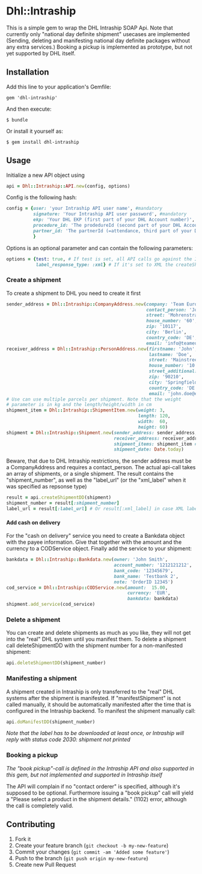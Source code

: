 # Dhl::Intraship

This is a simple gem to wrap the DHL Intraship SOAP Api. Note that currently only "national day definite shipment" usecases are implemented  (Sending, deleting and manifesting national day definite packages without any extra services.)
Booking a pickup is implemented as prototype, but not yet supported by DHL itself.

## Installation

Add this line to your application's Gemfile:

    gem 'dhl-intraship'

And then execute:

    $ bundle

Or install it yourself as:

    $ gem install dhl-intraship

## Usage

Initialize a new API object using

```ruby
api = Dhl::Intraship::API.new(config, options)
```

Config is the following hash:

```ruby
config = {user: 'your Intraship API user name', #mandatory
          signature: 'Your Intraship API user password', #mandatory
          ekp: 'Your DHL EKP (first part of your DHL Account number)', #mandatory
          procedure_id: 'The prodedureId (second part of your DHL Account number)', #optional, defaults to '01'
          partner_id: 'The partnerId (=attendance, third part of your DHL Account number)' #optional, defaults to '01'
          }
```

Options is an optional parameter and can contain the following parameters:

```ruby
options = {test: true, # If test is set, all API calls go against the Intraship test system
           label_response_type: :xml} # If it's set to XML the createShipment-Calls return the label data as XML instead of the PDF-Link
```

### Create a shipment

To create a shipment to DHL you need to create it first


```ruby
sender_address = Dhl::Intraship::CompanyAddress.new(company: 'Team Europe Ventures',
                                                    contact_person: 'John Smith',
                                                    street: 'Mohrenstraße',
                                                    house_number: '60',
                                                    zip: '10117',
                                                    city: 'Berlin',
                                                    country_code: 'DE',
                                                    email: 'info@teameurope.net')
receiver_address = Dhl::Intraship::PersonAddress.new(firstname: 'John',
                                                     lastname: 'Doe',
                                                     street: 'Mainstreet',
                                                     house_number: '10',
                                                     street_additional: 'Appartment 2a',
                                                     zip: '90210',
                                                     city: 'Springfield',
                                                     country_code: 'DE',
                                                     email: 'john.doe@example.com')
# Use can use multiple parcels per shipment. Note that the weight
# parameter is in kg and the length/height/width in cm
shipment_item = Dhl::Intraship::ShipmentItem.new(weight: 3,
                                                 length: 120,
                                                 width:  60,
                                                 height: 60)
shipment = Dhl::Intraship::Shipment.new(sender_address: sender_address,
                                        receiver_address: receiver_address,
                                        shipment_items: shipment_item # give array for multiple parcel shipment
                                        shipment_date: Date.today)
```

Beware, that due to DHL Intraship restrictions, the sender address must be a
CompanyAddress and requires a contact_person.
The actual api-call takes an array of shipments, or a single shipment.
The result contains the "shipment_number", as well as the "label_url" (or the "xml_label" when it was specified as repsonse type)

```ruby
result = api.createShipmentDD(shipment)
shipment_number = result[:shipment_number]
label_url = result[:label_url] # Or result[:xml_label] in case XML label was set in the options
```

#### Add cash on delivery

For the "cash on delivery" service you need to create a Bankdata object with the payee information.
Give that together with the amount and the currency to a CODService object. Finally add the service to your shipment:

```ruby
bankdata = Dhl::Intraship::Bankdata.new(owner: 'John Smith',
                                        account_number: '1212121212',
                                        bank_code: '12345679',
                                        bank_name: 'Testbank 2',
                                        note: 'OrderID 12345')
cod_service = Dhl::Intraship::CODService.new(amount:  15.00,
                                             currency: 'EUR',
                                             bankdata: bankdata)
shipment.add_service(cod_service)
```

### Delete a shipment

You can create and delete shipments as much as you like, they will not get into the "real" DHL system until you manifest them.
To delete a shipment call deleteShipmentDD with the shipment number for a non-manifested shipment:

```ruby
api.deleteShipmentDD(shipment_number)
```

### Manifesting a shipment

A shipment created in Intraship is only transferred to the "real" DHL systems after the shipment is manifested.
If "manifestShipment" is not called manually, it should be automatically manifested after the time that is configured in the Intraship backend.
To manifest the shipment manually call:

```ruby
api.doManifestDD(shipment_number)
```

*Note that the label has to be downloaded at least once, or Intraship will reply with status code 2030: shipment not printed*

### Booking a pickup

*The "book pickup"-call is defined in the Intraship API and also supported in this gem, but not implemented and supported in Intraship itself*

The API will complain if no "contact orderer" is specified, although it's supposed to be optional. Furthermore issuing a "book pickup" call will yield a  "Please select a product in the shipment details." (1102) error, although the call is completely valid.

## Contributing

1. Fork it
2. Create your feature branch (`git checkout -b my-new-feature`)
3. Commit your changes (`git commit -am 'Added some feature'`)
4. Push to the branch (`git push origin my-new-feature`)
5. Create new Pull Request
